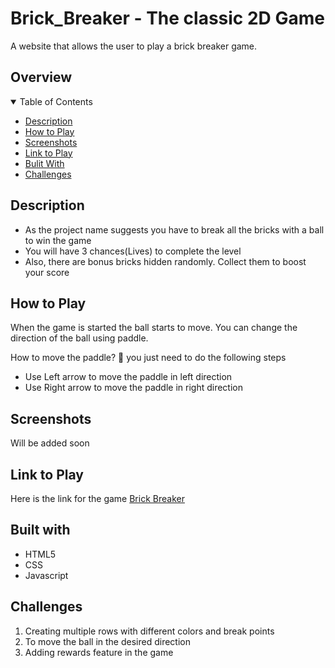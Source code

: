 
# Brick_Breaker - The classic 2D Game

A website that allows the user to play a brick breaker game.

## Overview
<details open="open">
  <summary>Table of Contents</summary>
    <ul>
      <li><a href="#description">Description</a></li>
      <li><a href="#how-to-play">How to Play</a></li>
      <li><a href="#screenshots">Screenshots</a></li>
      <li><a href="#link-to-play">Link to Play</a></li>
      <li><a href="#built-with">Bulit With</a></li>
      <li><a href="#challenges"> Challenges</a></li>  
    </ul>
</details>

## Description

 <ul>
    <li>As the project name suggests you have to break all the bricks with a ball to win the game</a></li>
    <li>You will have 3 chances(Lives) to complete the level</li>
    <li>Also, there are bonus bricks hidden randomly. Collect them to boost your score</li>
</ul>


## How to Play

 When the game is started the ball starts to move. You can change the direction of the ball using paddle.

 How to move the paddle? 🤔 you just need to do the following steps

 <ul>
    <li>Use Left arrow to move the paddle in left direction</a></li>
    <li>Use Right arrow to move the paddle in right direction</a></li>   
</ul>

## Screenshots

 Will be added soon

## Link to Play

 Here is the link for the game [Brick Breaker](https://haridharavi.github.io/Brick_Breaker_2D/)

## Built with

<ul>
    <li> HTML5 </li>
    <li> CSS </li>
    <li> Javascript </li>
</ul>

## Challenges

<ol>
    <li> Creating multiple rows with different colors and break points </li>
    <li> To move the ball in the desired direction </li>
    <li> Adding rewards feature in the game </li>
    
</ol>
